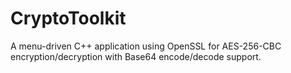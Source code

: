 # CryptoToolkit
A menu-driven C++ application using OpenSSL for AES-256-CBC encryption/decryption with Base64 encode/decode support.
